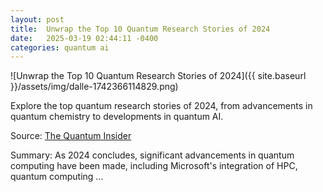 ```yaml
---
layout: post
title:  Unwrap the Top 10 Quantum Research Stories of 2024
date:   2025-03-19 02:44:11 -0400
categories: quantum ai
---
```


![Unwrap the Top 10 Quantum Research Stories of 2024]({{ site.baseurl }}/assets/img/dalle-1742366114829.png)

Explore the top quantum research stories of 2024, from advancements in quantum chemistry to developments in quantum AI.

Source: [The Quantum Insider](https://thequantuminsider.com/2024/12/25/its-starting-to-look-a-lot-like-quantum-unwrap-the-top-10-quantum-research-stories-of-2024/)

Summary: As 2024 concludes, significant advancements in quantum computing have been made, including Microsoft's integration of HPC, quantum computing ...

<!-- Add info graph here -->
